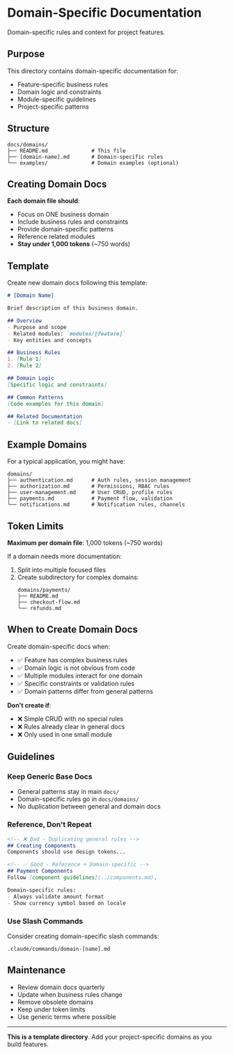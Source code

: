 # Domain-Specific Documentation

Domain-specific rules and context for project features.

## Purpose

This directory contains domain-specific documentation for:
- Feature-specific business rules
- Domain logic and constraints
- Module-specific guidelines
- Project-specific patterns

## Structure

```
docs/domains/
├── README.md              # This file
├── [domain-name].md       # Domain-specific rules
└── examples/              # Domain examples (optional)
```

## Creating Domain Docs

**Each domain file should**:
- Focus on ONE business domain
- Include business rules and constraints
- Provide domain-specific patterns
- Reference related modules
- **Stay under 1,000 tokens** (~750 words)

## Template

Create new domain docs following this template:

```markdown
# [Domain Name]

Brief description of this business domain.

## Overview
- Purpose and scope
- Related modules: `modules/[feature]`
- Key entities and concepts

## Business Rules
1. [Rule 1]
2. [Rule 2]

## Domain Logic
[Specific logic and constraints]

## Common Patterns
[Code examples for this domain]

## Related Documentation
- [Link to related docs]
```

## Example Domains

For a typical application, you might have:

```
domains/
├── authentication.md      # Auth rules, session management
├── authorization.md       # Permissions, RBAC rules
├── user-management.md     # User CRUD, profile rules
├── payments.md            # Payment flow, validation
└── notifications.md       # Notification rules, channels
```

## Token Limits

**Maximum per domain file**: 1,000 tokens (~750 words)

If a domain needs more documentation:
1. Split into multiple focused files
2. Create subdirectory for complex domains:
   ```
   domains/payments/
   ├── README.md
   ├── checkout-flow.md
   └── refunds.md
   ```

## When to Create Domain Docs

Create domain-specific docs when:
- ✅ Feature has complex business rules
- ✅ Domain logic is not obvious from code
- ✅ Multiple modules interact for one domain
- ✅ Specific constraints or validation rules
- ✅ Domain patterns differ from general patterns

**Don't create if**:
- ❌ Simple CRUD with no special rules
- ❌ Rules already clear in general docs
- ❌ Only used in one small module

## Guidelines

### Keep Generic Base Docs
- General patterns stay in main `docs/`
- Domain-specific rules go in `docs/domains/`
- No duplication between general and domain docs

### Reference, Don't Repeat
```markdown
<!-- ❌ Bad - Duplicating general rules -->
## Creating Components
Components should use design tokens...

<!-- ✅ Good - Reference + Domain-specific -->
## Payment Components
Follow [component guidelines](../components.md).

Domain-specific rules:
- Always validate amount format
- Show currency symbol based on locale
```

### Use Slash Commands
Consider creating domain-specific slash commands:
```
.claude/commands/domain-[name].md
```

## Maintenance

- Review domain docs quarterly
- Update when business rules change
- Remove obsolete domains
- Keep under token limits
- Use generic terms where possible

---

**This is a template directory**. Add your project-specific domains as you build features.
